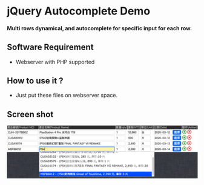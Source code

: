 # jQuery Autocomplete Demo
#### Multi rows dynamical, and autocomplete for specific input for each row.

## Software Requirement
- Webserver with PHP supported


## How to use it ?
- Just put these files on webserver space.

## Screen shot
![Image of screenshot](screenshot.png)<br>